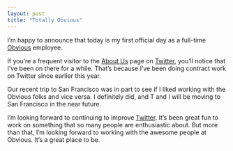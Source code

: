 ```yaml
---
layout: post
title: "Totally Obvious"
---
```





I’m happy to announce that today is my first official day as a full-time [Obvious](http://obvious.com/) employee.

If you’re a frequent visitor to the [About Us](http://twitter.com/help/aboutus) page on [Twitter](http://www.twitter.com/), you’ll notice that I’ve been on there for a while. That’s because I’ve been doing contract work on Twitter since earlier this year.

Our recent trip to San Francisco was in part to see if I liked working with the Obvious folks and vice versa. I definitely did, and T and I will be moving to San Francisco in the near future.

I’m looking forward to continuing to improve [Twitter](http://www.twitter.com/). It’s been great fun to work on something that so many people are enthusiastic about. But more than that, I’m looking forward to working with the awesome people at Obvious. It’s a great place to be.
